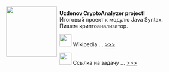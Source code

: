 <p><img height=135 src="https://upload.wikimedia.org/wikipedia/commons/thumb/2/2b/Caesar3.svg/1280px-Caesar3.svg.png"  class="leftimg" style="float:left; margin: 7px 7px 7px 0;"><br><b>Uzdenov CryptoAnalyzer project!</b><br>
Итоговый проект к модулю Java Syntax.<br>Пишем криптоанализатор.</p>

<img height=32 src="https://upload.wikimedia.org/wikipedia/commons/thumb/b/bd/Wikipedia-logo-v2-bw.svg/263px-Wikipedia-logo-v2-bw.svg.png">&nbsp;Wikipedia ... <a href="https://ru.wikipedia.org/wiki/%D0%A8%D0%B8%D1%84%D1%80_%D0%A6%D0%B5%D0%B7%D0%B0%D1%80%D1%8F">&gt;&gt;&gt;</a>

<img height="32" src="https://javarush.com/assets/images/favicon/apple-touch-icon.png"> Ссылка на задачу ... <a href="https://javarush.com/tasks/com.javarush.task.jdk13.task53.task5307">&gt;&gt;&gt;</a>
